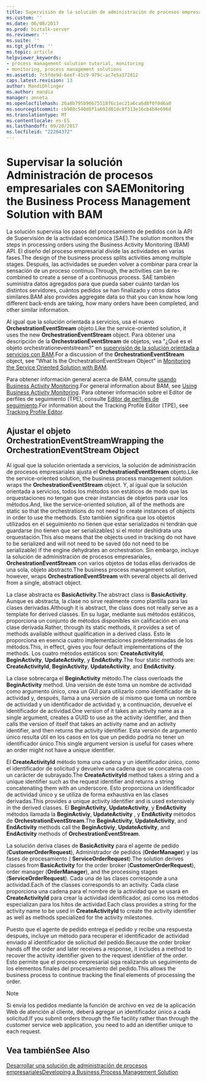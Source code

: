```yaml
---
title: Supervisión de la solución de administración de procesos empresariales con SAE | Documentos de Microsoft
ms.custom: ''
ms.date: 06/08/2017
ms.prod: biztalk-server
ms.reviewer: ''
ms.suite: ''
ms.tgt_pltfrm: ''
ms.topic: article
helpviewer_keywords:
- process management solution tutorial, monitoring
- monitoring, process management solutions
ms.assetid: 7c5fde9d-6eef-41c9-979c-ac7e5a172812
caps.latest.revision: 13
author: MandiOhlinger
ms.author: mandia
manager: anneta
ms.openlocfilehash: 26a8b795b90b75518f6c1ec21a6ca6d8f0f0d6a0
ms.sourcegitcommit: cb908c540d8f1a692d01dc8f313e16cb4b4e696d
ms.translationtype: MT
ms.contentlocale: es-ES
ms.lasthandoff: 09/20/2017
ms.locfileid: "22264372"
---
```

# <a name="monitoring-the-business-process-management-solution-with-bam"></a><span data-ttu-id="b49f0-102">Supervisar la solución Administración de procesos empresariales con SAE</span><span class="sxs-lookup"><span data-stu-id="b49f0-102">Monitoring the Business Process Management Solution with BAM</span></span>
<span data-ttu-id="b49f0-103">La solución supervisa los pasos del procesamiento de pedidos con la API de Supervisión de la actividad económica (SAE).</span><span class="sxs-lookup"><span data-stu-id="b49f0-103">The solution monitors the steps in processing orders using the Business Activity Monitoring (BAM) API.</span></span> <span data-ttu-id="b49f0-104">El diseño del proceso empresarial divide las actividades en varias fases.</span><span class="sxs-lookup"><span data-stu-id="b49f0-104">The design of the business process splits activities among multiple stages.</span></span> <span data-ttu-id="b49f0-105">Después, las actividades se pueden volver a combinar para crear la sensación de un proceso continuo.</span><span class="sxs-lookup"><span data-stu-id="b49f0-105">Through, the activities can be re-combined to create a sense of a continuous process.</span></span> <span data-ttu-id="b49f0-106">SAE también suministra datos agregados para que pueda saber cuánto tardan los distintos servidores, cuántos pedidos se han finalizado y otros datos similares.</span><span class="sxs-lookup"><span data-stu-id="b49f0-106">BAM also provides aggregate data so that you can know how long different back-ends are taking, how many orders have been completed, and other similar information.</span></span>  
  
 <span data-ttu-id="b49f0-107">Al igual que la solución orientada a servicios, usa el nuevo **OrchestrationEventStream** objeto.</span><span class="sxs-lookup"><span data-stu-id="b49f0-107">Like the service-oriented solution, it uses the new **OrchestrationEventStream** object.</span></span> <span data-ttu-id="b49f0-108">Para obtener una descripción de la **OrchestrationEventStream** de objetos, vea "¿Qué es el objeto orchestrationeventstream?" en [supervisión de la solución orientada a servicios con BAM](../core/monitoring-the-service-oriented-solution-with-bam.md).</span><span class="sxs-lookup"><span data-stu-id="b49f0-108">For a discussion of the **OrchestrationEventStream** object, see "What Is the OrchestrationEventStream Object" in [Monitoring the Service Oriented Solution with BAM](../core/monitoring-the-service-oriented-solution-with-bam.md).</span></span>  
  
 <span data-ttu-id="b49f0-109">Para obtener información general acerca de BAM, consulte [usando Business Activity Monitoring](../core/using-business-activity-monitoring.md).</span><span class="sxs-lookup"><span data-stu-id="b49f0-109">For general information about BAM, see [Using Business Activity Monitoring](../core/using-business-activity-monitoring.md).</span></span> <span data-ttu-id="b49f0-110">Para obtener información sobre el Editor de perfiles de seguimiento (TPE), consulte [Editor de perfiles de seguimiento](../core/tracking-profile-editor.md).</span><span class="sxs-lookup"><span data-stu-id="b49f0-110">For information about the Tracking Profile Editor (TPE), see [Tracking Profile Editor](../core/tracking-profile-editor.md).</span></span>  
  
## <a name="wrapping-the-orchestrationeventstream-object"></a><span data-ttu-id="b49f0-111">Ajustar el objeto OrchestrationEventStream</span><span class="sxs-lookup"><span data-stu-id="b49f0-111">Wrapping the OrchestrationEventStream Object</span></span>  
 <span data-ttu-id="b49f0-112">Al igual que la solución orientada a servicios, la solución de administración de procesos empresariales ajusta el **OrchestrationEventStream** objeto.</span><span class="sxs-lookup"><span data-stu-id="b49f0-112">Like the service-oriented solution, the business process management solution wraps the **OrchestrationEventStream** object.</span></span> <span data-ttu-id="b49f0-113">Y, al igual que la solución orientada a servicios, todos los métodos son estáticos de modo que las orquestaciones no tengan que crear instancias de objetos para usar los métodos.</span><span class="sxs-lookup"><span data-stu-id="b49f0-113">And, like the service-oriented solution, all of the methods are static so that the orchestrations do not need to create instances of objects in order to use the methods.</span></span> <span data-ttu-id="b49f0-114">Esto también significa que los objetos utilizados en el seguimiento no tienen que estar serializados ni tendrán que guardarse (no tienen que ser serializables) si el motor deshidrata una orquestación.</span><span class="sxs-lookup"><span data-stu-id="b49f0-114">This also means that the objects used in tracking do not have to be serialized and will not need to be saved (do not need to be serializable) if the engine dehydrates an orchestration.</span></span> <span data-ttu-id="b49f0-115">Sin embargo, incluye la solución de administración de procesos empresariales, **OrchestrationEventStream** con varios objetos de todas ellas derivados de una sola, objeto abstracto.</span><span class="sxs-lookup"><span data-stu-id="b49f0-115">The business process management solution, however, wraps **OrchestrationEventStream** with several objects all derived from a single, abstract object.</span></span>  
  
 <span data-ttu-id="b49f0-116">La clase abstracta es **BasicActivity**.</span><span class="sxs-lookup"><span data-stu-id="b49f0-116">The abstract class is **BasicActivity**.</span></span> <span data-ttu-id="b49f0-117">Aunque es abstracta, la clase no sirve realmente como plantilla para las clases derivadas.</span><span class="sxs-lookup"><span data-stu-id="b49f0-117">Although it is abstract, the class does not really serve as a template for derived classes.</span></span> <span data-ttu-id="b49f0-118">En su lugar, mediante sus métodos estáticos, proporciona un conjunto de métodos disponibles sin calificación en una clase derivada.</span><span class="sxs-lookup"><span data-stu-id="b49f0-118">Rather, through its static methods, it provides a set of methods available without qualification in a derived class.</span></span> <span data-ttu-id="b49f0-119">Esto le proporciona en esencia cuatro implementaciones predeterminadas de los métodos.</span><span class="sxs-lookup"><span data-stu-id="b49f0-119">This, in effect, gives you four default implementations of the methods.</span></span> <span data-ttu-id="b49f0-120">Los cuatro métodos estáticos son: **CreateActivityId**, **BeginActivity**, **UpdateActivity**, y **EndActivity**.</span><span class="sxs-lookup"><span data-stu-id="b49f0-120">The four static methods are: **CreateActivityId**, **BeginActivity**, **UpdateActivity**, and **EndActivity**.</span></span>  
  
 <span data-ttu-id="b49f0-121">La clase sobrecarga el **BeginActivity** método.</span><span class="sxs-lookup"><span data-stu-id="b49f0-121">The class overloads the **BeginActivity** method.</span></span> <span data-ttu-id="b49f0-122">Una versión de éste toma un nombre de actividad como argumento único, crea un GUI para utilizarlo como identificador de la actividad y, después, llama a una versión de sí mismo que toma un nombre de actividad y un identificador de actividad y, a continuación, devuelve el identificador de actividad.</span><span class="sxs-lookup"><span data-stu-id="b49f0-122">One version of it takes an activity name as a single argument, creates a GUID to use as the activity identifier, and then calls the version of itself that takes an activity name and an activity identifier, and then returns the activity identifier.</span></span> <span data-ttu-id="b49f0-123">Esta versión de argumento único resulta útil en los casos en los que un pedido podría no tener un identificador único.</span><span class="sxs-lookup"><span data-stu-id="b49f0-123">This single argument version is useful for cases where an order might not have a unique identifier.</span></span>  
  
 <span data-ttu-id="b49f0-124">El **CreateActivityId** método toma una cadena y un identificador único, como el identificador de solicitud y devuelve una cadena que se concatena con un carácter de subrayado.</span><span class="sxs-lookup"><span data-stu-id="b49f0-124">The **CreateActivityId** method takes a string and a unique identifier such as the request identifier and returns a string concatenating them with an underscore.</span></span> <span data-ttu-id="b49f0-125">Esto proporciona un identificador de actividad único y se utiliza de forma exhaustiva en las clases derivadas.</span><span class="sxs-lookup"><span data-stu-id="b49f0-125">This provides a unique activity identifier and is used extensively in the derived classes.</span></span> <span data-ttu-id="b49f0-126">El **BeginActivity**, **UpdateActivity**, y **EndActivity** métodos llamada la **BeginActiviy**, **UpdateActivity** , y **EndActivity** métodos de **OrchestrationEventStream**.</span><span class="sxs-lookup"><span data-stu-id="b49f0-126">The **BeginActivity**, **UpdateActivity**, and **EndActivity** methods call the **BeginActiviy**, **UpdateActivity**, and **EndActivity** methods of **OrchestrationEventStream**.</span></span>  
  
 <span data-ttu-id="b49f0-127">La solución deriva clases de **BasicActivity** para el agente de pedido (**CustomerOrderRequest**), Administrador de pedidos (**OrderManager**) y las fases de procesamiento ( **ServiceOrderRequest**).</span><span class="sxs-lookup"><span data-stu-id="b49f0-127">The solution derives classes from **BasicActivity** for the order broker (**CustomerOrderRequest**), order manager (**OrderManager**), and the processing stages (**ServiceOrderRequest**).</span></span> <span data-ttu-id="b49f0-128">Cada una de las clases corresponde a una actividad.</span><span class="sxs-lookup"><span data-stu-id="b49f0-128">Each of the classes corresponds to an activity.</span></span> <span data-ttu-id="b49f0-129">Cada clase proporciona una cadena para el nombre de la actividad que se usará en **CreateActivityId** para crear la actividad identificador, así como los métodos especializan para los hitos de actividad.</span><span class="sxs-lookup"><span data-stu-id="b49f0-129">Each class provides a string for the activity name to be used in **CreateActivityId** to create the activity identifier as well as methods specialized for the activity milestones.</span></span>  
  
 <span data-ttu-id="b49f0-130">Puesto que el agente de pedido entrega el pedido y recibe una respuesta después, incluye un método para recuperar el identificador de actividad enviado al identificador de solicitud del pedido.</span><span class="sxs-lookup"><span data-stu-id="b49f0-130">Because the order broker hands off the order and later receives a response, it includes a method to recover the activity identifier given to the request identifier of the order.</span></span> <span data-ttu-id="b49f0-131">Esto permite que el proceso empresarial siga realizando un seguimiento de los elementos finales del procesamiento del pedido.</span><span class="sxs-lookup"><span data-stu-id="b49f0-131">This allows the business process to continue tracking the final elements of processing the order.</span></span>  
  
> [!NOTE]
>  <span data-ttu-id="b49f0-132">Si envía los pedidos mediante la función de archivo en vez de la aplicación Web de atención al cliente, deberá agregar un identificador único a cada solicitud.</span><span class="sxs-lookup"><span data-stu-id="b49f0-132">If you submit orders through the file facility rather than through the customer service web application, you need to add an identifier unique to each request.</span></span>  
  
## <a name="see-also"></a><span data-ttu-id="b49f0-133">Vea también</span><span class="sxs-lookup"><span data-stu-id="b49f0-133">See Also</span></span>  
 [<span data-ttu-id="b49f0-134">Desarrollar una solución de administración de procesos empresariales</span><span class="sxs-lookup"><span data-stu-id="b49f0-134">Developing a Business Process Management Solution</span></span>](../core/developing-a-business-process-management-solution.md)